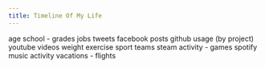 ```yaml
---
title: Timeline Of My Life
---
```


age
school - grades
jobs
tweets
facebook posts
github usage (by project)
youtube videos
weight
exercise
sport teams
steam activity - games
spotify music activity
vacations - flights
